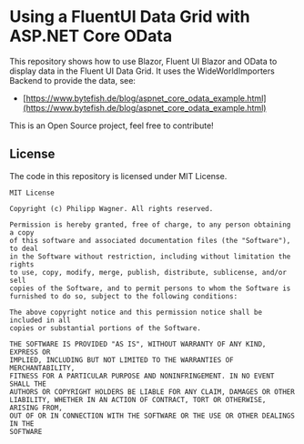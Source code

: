 # Using a FluentUI Data Grid with ASP.NET Core OData  #

[Blazor]: https://dotnet.microsoft.com/en-us/apps/aspnet/web-apps/blazor
[Fluent UI Blazor]: https://www.fluentui-blazor.net/

This repository shows how to use Blazor, Fluent UI Blazor and OData to display data 
in the Fluent UI Data Grid. It uses the WideWorldImporters Backend to provide 
the data, see:

* [https://www.bytefish.de/blog/aspnet_core_odata_example.html](https://www.bytefish.de/blog/aspnet_core_odata_example.html)



This is an Open Source project, feel free to contribute!

## License ##

The code in this repository is licensed under MIT License.

```
MIT License

Copyright (c) Philipp Wagner. All rights reserved.

Permission is hereby granted, free of charge, to any person obtaining a copy
of this software and associated documentation files (the "Software"), to deal
in the Software without restriction, including without limitation the rights
to use, copy, modify, merge, publish, distribute, sublicense, and/or sell
copies of the Software, and to permit persons to whom the Software is
furnished to do so, subject to the following conditions:

The above copyright notice and this permission notice shall be included in all
copies or substantial portions of the Software.

THE SOFTWARE IS PROVIDED "AS IS", WITHOUT WARRANTY OF ANY KIND, EXPRESS OR
IMPLIED, INCLUDING BUT NOT LIMITED TO THE WARRANTIES OF MERCHANTABILITY,
FITNESS FOR A PARTICULAR PURPOSE AND NONINFRINGEMENT. IN NO EVENT SHALL THE
AUTHORS OR COPYRIGHT HOLDERS BE LIABLE FOR ANY CLAIM, DAMAGES OR OTHER
LIABILITY, WHETHER IN AN ACTION OF CONTRACT, TORT OR OTHERWISE, ARISING FROM,
OUT OF OR IN CONNECTION WITH THE SOFTWARE OR THE USE OR OTHER DEALINGS IN THE
SOFTWARE
```